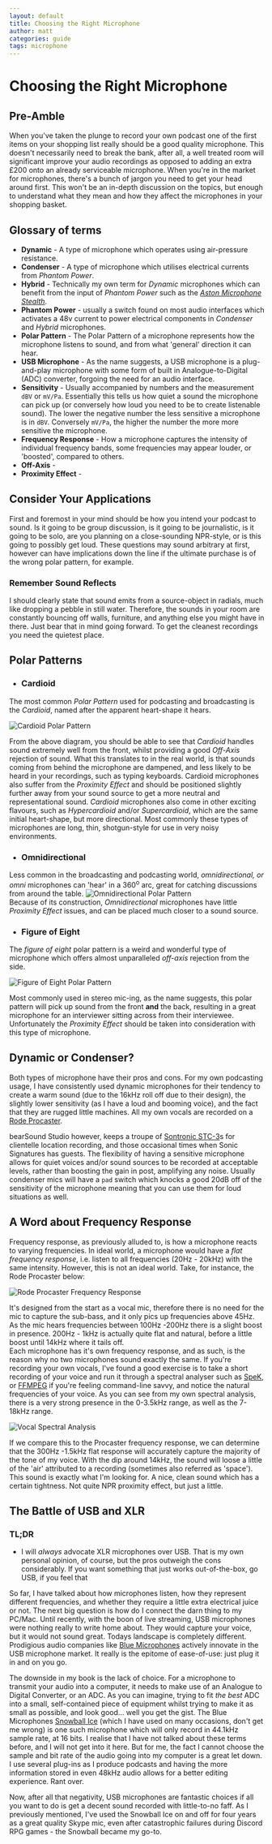 ```yaml
---
layout: default
title: Choosing the Right Microphone
author: matt
categories: guide
tags: microphone
---
```


# Choosing the Right Microphone
## Pre-Amble
When you've taken the plunge to record your own podcast one of the first items on your shopping list really should be a good quality microphone. This doesn't necessarily need to break the bank, after all, a well treated room will significant improve your audio recordings as opposed to adding an extra £200 onto an already serviceable microphone. When you're in the market for microphones, there's a bunch of jargon you need to get your head around first. This won't be an in-depth discussion on the topics, but enough to understand what they mean and how they affect the microphones in your shopping basket.

## Glossary of terms
* **Dynamic** - A type of microphone which operates using air-pressure resistance.
* **Condenser** - A type of microphone which utilises electrical currents from _Phantom Power_.
* **Hybrid** - Technically my own term for _Dynamic_ microphones which can benefit from the input of _Phantom Power_ such as the [_Aston Microphone Stealth_][f12df6e7].
* **Phantom Power** - usually a switch found on most audio interfaces which activates a 48v current to power electrical components in _Condenser_ and _Hybrid_ microphones.
* **Polar Pattern** - The Polar Pattern of a microphone represents how the microphone listens to sound, and from what 'general' direction it can hear.
* **USB Microphone** - As the name suggests, a USB microphone is a plug-and-play microphone with some form of built in Analogue-to-Digital (ADC) converter, forgoing the need for an audio interface.
* **Sensitivity** - Usually accompanied by numbers and the measurement `dBV` or `mV/Pa`. Essentially this tells us how quiet a sound the microphone can pick up (or conversely how loud you need to be to create listenable sound). The lower the negative number the less sensitive a microphone is in `dBV`. Conversely `mV/Pa`, the higher the number the more more sensitive the microphone.
* **Frequency Response** - How a microphone captures the intensity of individual frequency bands, some frequencies may appear louder, or 'boosted', compared to others.
* **Off-Axis** -
* **Proximity Effect** -

## Consider Your Applications
First and foremost in your mind should be how you intend your podcast to sound. Is it going to be group discussion, is it going to be journalistic, is it going to be solo, are you planning on a close-sounding NPR-style, or is this going to possibly get loud. These questions may sound arbitrary at first, however can have implications down the line if the ultimate purchase is of the wrong polar pattern, for example. <br>

### Remember Sound Reflects
I should clearly state that sound emits from a source-object in radials, much like dropping a pebble in still water. Therefore, the sounds in your room are constantly bouncing off walls, furniture, and anything else you might have in there. Just bear that in mind going forward. To get the cleanest recordings you need the quietest place.

## Polar Patterns
* ### Cardioid
The most common _Polar Pattern_ used for podcasting and broadcasting is the _Cardioid_, named after the apparent heart-shape it hears.
<br>

![Cardioid Polar Pattern](/public/images/polarPatternCardioid.png)

From the above diagram, you should be able to see that _Cardioid_ handles sound extremely well from the front, whilst providing a good _Off-Axis_ rejection of sound. What this translates to in the real world, is that sounds coming from behind the microphone are dampened, and less likely to be heard in your recordings, such as typing keyboards. Cardioid microphones also suffer from the _Proximity Effect_ and should be positioned slightly further away from your sound source to get a more neutral and representational sound. _Cardioid_ microphones also come in other exciting flavours, such as _Hypercardioid_ and/or _Supercardioid_, which are the same initial heart-shape, but more directional. Most commonly these types of microphones are long, thin, shotgun-style for use in very noisy environments.

* ### Omnidirectional
Less common in the broadcasting and podcasting world, _omnidirectional, or omni_ microphones can 'hear' in a 360<sup>o</sup> arc, great for catching discussions from around the table.
![Omnidirectional Polar Pattern](/public/images/polarPatternOmni.png)<br>
 Because of its construction, _Omnidirectional_ microphones have little _Proximity Effect_ issues, and can be placed much closer to a sound source.

* ### Figure of Eight
The _figure of eight_ polar pattern is a weird and wonderful type of microphone which offers almost unparalleled _off-axis_ rejection from the side.<br>

![Figure of Eight Polar Pattern](/public/images/polarPatternFigureOfEight.png)

Most commonly used in stereo mic-ing, as the name suggests, this polar pattern will pick up sound from the front **and** the back, resulting in a great microphone for an interviewer sitting across from their interviewee. Unfortunately the _Proximity Effect_ should be taken into consideration with this type of microphone.

## Dynamic or Condenser?
Both types of microphone have their pros and cons. For my own podcasting usage, I have consistently used dynamic microphones for their tendency to create a warm sound (due to the 16kHz roll off due to their design), the slightly lower sensitivity (as I have a loud and booming voice), and the fact that they are rugged little machines. All my own vocals are recorded on a [Rode Procaster](http://en.rode.com/microphones/procaster).

bearSound Studio however, keeps a troupe of [Sontronic STC-3](http://sontronics.com/stc3xpack.htm)s for clientelle location recording, and those occasional times when Sonic Signatures has guests. The flexibility of having a sensitive microphone allows for quiet voices and/or sound sources to be recorded at acceptable levels, rather than boosting the gain in post, amplifying any noise. Usually condenser mics will have a `pad` switch which knocks a good 20dB off of the sensitivity of the microphone meaning that you can use them for loud situations as well.

## A Word about Frequency Response
Frequency response, as previously alluded to, is how a microphone reacts to varying frequencies. In ideal world, a microphone would have a _flat frequency response_, i.e. listen to all frequencies (20Hz - 20kHz) with the same intensity. However, this is not an ideal world. Take, for instance, the Rode Procaster below:

![Rode Procaster Frequency Response](/public/images/procasterFrequencyResponse.jpg)

It's designed from the start as a vocal mic, therefore there is no need for the mic to capture the sub-bass, and it only pics up frequencies above 45Hz. As the mic hears frequencies between 100Hz -200Hz there is a slight boost in presence. 200Hz - 1kHz is actually quite flat and natural, before a little boost until 14kHz where it tails off. <br>
Each microphone has it's own frequency response, and as such, is the reason why no two microphones sound exactly the same. If you're recording your own vocals, I've found a good exercise is to take a short recording of your voice and run it through a spectral analyser such as [SpeK](http://spek.cc), or [FFMPEG](https://www.ffmpeg.org) if you're feeling command-line savvy, and notice the natural frequencies of your voice. As you can see from my own spectral analysis, there is a very strong presence in the 0-3.5kHz range, as well as the 7-18kHz range.

![Vocal Spectral Analysis](/public/images/vocalSpectrumAnalysis.png)

If we compare this to the Procaster frequency response, we can determine that the 300Hz -1.5kHz flat response will accurately capture the majority of the tone of my voice. With the dip around 14kHz, the sound will loose a little of the 'air' attributed to a recording (sometimes also referred as 'space'). This sound is exactly what I'm looking for. A nice, clean sound which has a certain tightness. Not quite NPR proximity effect, but just a little.

## The Battle of USB and XLR
### TL;DR
 - I will _always_ advocate XLR microphones over USB. That is my own personal opinion, of course, but the pros outweigh the cons considerably. If you want something that just works out-of-the-box, go USB, if you feel that 

So far, I have talked about how microphones listen, how they represent different frequencies, and whether they require a little extra electrical juice or not. The next big question is how do I connect the darn thing to my PC/Mac. Until recently, with the boon of live streaming, USB microphones were nothing really to write home about. They would capture your voice, but it would not sound great. Todays landscape is completely different. Prodigious audio companies like [Blue Microphones](https://www.blue-designs.co.uk/#) actively innovate in the USB microphone market. It really is the epitome of ease-of-use: just plug it in and on you go.

The downside in my book is the lack of choice. For a microphone to transmit your audio into a computer, it needs to make use of an Analogue to Digital Converter, or an ADC. As you can imagine, trying to fit _the best_ ADC into a small, self-contained piece of equipment whilst trying to make it as small as possible, and look good... well you get the gist. The Blue Microphones [Snowball Ice](https://www.blue-designs.co.uk/products/snowball-ice/) (which I have used on many occasions, don't get me wrong) is one such microphone which will only record in 44.1kHz sample rate, at 16 bits. I realise that I have not talked about these terms before, and I will not get into it here. But for me, the fact I cannot choose the sample and bit rate of the audio going into my computer is a great let down. I use several plug-ins as I produce podcasts and having the more information stored in even 48kHz audio allows for a better editing experience. Rant over.

Now, after all that negativity, USB microphones are fantastic choices if all you want to do is get a decent sound recorded with little-to-no faff. As I previously mentioned, I've used the Snowball Ice on and off for four years as a great quality Skype mic, even after catastrophic failures during Discord RPG games - the Snowball became my go-to.


  [f12df6e7]: https://www.astonmics.com/EN/product/Mics/Stealth "Aston Microphone Stealth"
